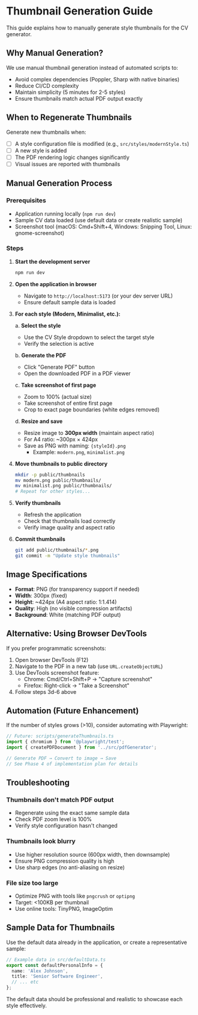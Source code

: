 # Thumbnail Generation Guide

This guide explains how to manually generate style thumbnails for the CV generator.

## Why Manual Generation?

We use manual thumbnail generation instead of automated scripts to:
- Avoid complex dependencies (Poppler, Sharp with native binaries)
- Reduce CI/CD complexity
- Maintain simplicity (5 minutes for 2-5 styles)
- Ensure thumbnails match actual PDF output exactly

## When to Regenerate Thumbnails

Generate new thumbnails when:
- [ ] A style configuration file is modified (e.g., `src/styles/modernStyle.ts`)
- [ ] A new style is added
- [ ] The PDF rendering logic changes significantly
- [ ] Visual issues are reported with thumbnails

## Manual Generation Process

### Prerequisites
- Application running locally (`npm run dev`)
- Sample CV data loaded (use default data or create realistic sample)
- Screenshot tool (macOS: Cmd+Shift+4, Windows: Snipping Tool, Linux: gnome-screenshot)

### Steps

1. **Start the development server**
   ```bash
   npm run dev
   ```

2. **Open the application in browser**
   - Navigate to `http://localhost:5173` (or your dev server URL)
   - Ensure default sample data is loaded

3. **For each style (Modern, Minimalist, etc.):**

   a. **Select the style**
      - Use the CV Style dropdown to select the target style
      - Verify the selection is active

   b. **Generate the PDF**
      - Click "Generate PDF" button
      - Open the downloaded PDF in a PDF viewer

   c. **Take screenshot of first page**
      - Zoom to 100% (actual size)
      - Take screenshot of entire first page
      - Crop to exact page boundaries (white edges removed)

   d. **Resize and save**
      - Resize image to **300px width** (maintain aspect ratio)
      - For A4 ratio: ~300px × 424px
      - Save as PNG with naming: `{styleId}.png`
        - Example: `modern.png`, `minimalist.png`

4. **Move thumbnails to public directory**
   ```bash
   mkdir -p public/thumbnails
   mv modern.png public/thumbnails/
   mv minimalist.png public/thumbnails/
   # Repeat for other styles...
   ```

5. **Verify thumbnails**
   - Refresh the application
   - Check that thumbnails load correctly
   - Verify image quality and aspect ratio

6. **Commit thumbnails**
   ```bash
   git add public/thumbnails/*.png
   git commit -m "Update style thumbnails"
   ```

## Image Specifications

- **Format**: PNG (for transparency support if needed)
- **Width**: 300px (fixed)
- **Height**: ~424px (A4 aspect ratio: 1:1.414)
- **Quality**: High (no visible compression artifacts)
- **Background**: White (matching PDF output)

## Alternative: Using Browser DevTools

If you prefer programmatic screenshots:

1. Open browser DevTools (F12)
2. Navigate to the PDF in a new tab (use `URL.createObjectURL`)
3. Use DevTools screenshot feature:
   - Chrome: Cmd/Ctrl+Shift+P → "Capture screenshot"
   - Firefox: Right-click → "Take a Screenshot"
4. Follow steps 3d-6 above

## Automation (Future Enhancement)

If the number of styles grows (>10), consider automating with Playwright:

```typescript
// Future: scripts/generateThumbnails.ts
import { chromium } from '@playwright/test';
import { createPDFDocument } from '../src/pdfGenerator';

// Generate PDF → Convert to image → Save
// See Phase 4 of implementation plan for details
```

## Troubleshooting

### Thumbnails don't match PDF output
- Regenerate using the exact same sample data
- Check PDF zoom level is 100%
- Verify style configuration hasn't changed

### Thumbnails look blurry
- Use higher resolution source (600px width, then downsample)
- Ensure PNG compression quality is high
- Use sharp edges (no anti-aliasing on resize)

### File size too large
- Optimize PNG with tools like `pngcrush` or `optipng`
- Target: <100KB per thumbnail
- Use online tools: TinyPNG, ImageOptim

## Sample Data for Thumbnails

Use the default data already in the application, or create a representative sample:

```typescript
// Example data in src/defaultData.ts
export const defaultPersonalInfo = {
  name: 'Alex Johnson',
  title: 'Senior Software Engineer',
  // ... etc
};
```

The default data should be professional and realistic to showcase each style effectively.
